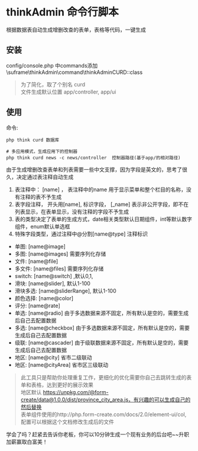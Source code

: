 # thinkAdmin 命令行脚本

根据数据表自动生成增删改查的表单，表格等代码，一键生成

## 安装
config/console.php 中commands添加 \suframe\thinkAdmin\command\thinkAdminCURD::class

> 为了简化，取了个别名 curd   
> 文件生成默认位置 app/controller, app/ui

## 使用
命令:
```
php think curd 数据库 

# 多应用模式，生成应用下的控制器
php think curd news -c news/controller  控制器路径(基于app/的相对路径)
```

由于生成增删改查表单和列表需要一些中文支撑，因为字段是英文的，思考了很久，决定通过表注释自动生成
1. 表注释中： [name] ， 表注释中的name 用于显示菜单和整个栏目的名称，没有注释的表不予生成
2. 表字段注释， 开头用[name], 标识字段， [_name] 表示非公开字段，即不在列表显示，在表单显示，没有注释的字段不予生成
3. 表的类型决定了表单的生成方式，date相关类型默认日期组件，int等默认数字组件，enum默认单选框
4. 特殊字段类型，通过注释中@分割[name@type] 注释标识
 - 单图: [name@image]
 - 多图: [name@images] 需要序列化存储
 - 文件: [name@file]
 - 多文件: [name@files] 需要序列化存储
 - switch: [name@switch] ,默认0,1,
 - 滑块: [name@slider], 默认1-100
 - 滑块多选: [name@sliderRange], 默认1-100
 - 颜色选择: [name@color]
 - 评分: [name@rate]
 - 单选: [name@radio] 由于多选数据来源不固定，所有默认是空的，需要生成后自己去配置数据
 - 多选: [name@checkbox] 由于多选数据来源不固定，所有默认是空的，需要生成后自己去配置数据
 - 级联: [name@cascader] 由于级联数据来源不固定，所有默认是空的，需要生成后自己去配置数据
 - 地区: [name@city] 省市二级联动
 - 地区: [name@cityArea] 省市区三级联动
 
 > 此工具只是帮助你处理重复工作，更细化的优化需要你自己去跳转生成的表单和表格，达到更好的展示效果    
 > 地区默认 https://unpkg.com/@form-create/data@1.0.0/dist/province_city_area.js，有兴趣的可以生成自己的然后替换    
 > 表单组件使用的http://php.form-create.com/docs/2.0/element-ui/col, 配置可以根据这个文档修改生成后的文件    

学会了吗？赶紧去告诉你老板，你可以10分钟生成一个现有业务的后台吧~~升职加薪赢取白富美！